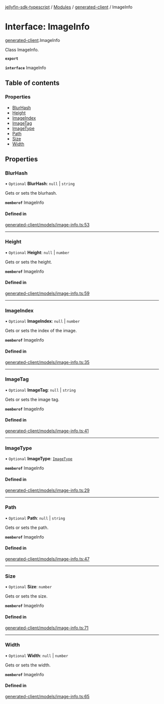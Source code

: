 [jellyfin-sdk-typescript](../README.md) / [Modules](../modules.md) / [generated-client](../modules/generated_client.md) / ImageInfo

# Interface: ImageInfo

[generated-client](../modules/generated_client.md).ImageInfo

Class ImageInfo.

**`export`**

**`interface`** ImageInfo

## Table of contents

### Properties

- [BlurHash](generated_client.ImageInfo.md#blurhash)
- [Height](generated_client.ImageInfo.md#height)
- [ImageIndex](generated_client.ImageInfo.md#imageindex)
- [ImageTag](generated_client.ImageInfo.md#imagetag)
- [ImageType](generated_client.ImageInfo.md#imagetype)
- [Path](generated_client.ImageInfo.md#path)
- [Size](generated_client.ImageInfo.md#size)
- [Width](generated_client.ImageInfo.md#width)

## Properties

### BlurHash

• `Optional` **BlurHash**: ``null`` \| `string`

Gets or sets the blurhash.

**`memberof`** ImageInfo

#### Defined in

[generated-client/models/image-info.ts:53](https://github.com/thornbill/jellyfin-sdk-typescript/blob/e4df7f8/src/generated-client/models/image-info.ts#L53)

___

### Height

• `Optional` **Height**: ``null`` \| `number`

Gets or sets the height.

**`memberof`** ImageInfo

#### Defined in

[generated-client/models/image-info.ts:59](https://github.com/thornbill/jellyfin-sdk-typescript/blob/e4df7f8/src/generated-client/models/image-info.ts#L59)

___

### ImageIndex

• `Optional` **ImageIndex**: ``null`` \| `number`

Gets or sets the index of the image.

**`memberof`** ImageInfo

#### Defined in

[generated-client/models/image-info.ts:35](https://github.com/thornbill/jellyfin-sdk-typescript/blob/e4df7f8/src/generated-client/models/image-info.ts#L35)

___

### ImageTag

• `Optional` **ImageTag**: ``null`` \| `string`

Gets or sets the image tag.

**`memberof`** ImageInfo

#### Defined in

[generated-client/models/image-info.ts:41](https://github.com/thornbill/jellyfin-sdk-typescript/blob/e4df7f8/src/generated-client/models/image-info.ts#L41)

___

### ImageType

• `Optional` **ImageType**: [`ImageType`](../enums/generated_client.ImageType.md)

**`memberof`** ImageInfo

#### Defined in

[generated-client/models/image-info.ts:29](https://github.com/thornbill/jellyfin-sdk-typescript/blob/e4df7f8/src/generated-client/models/image-info.ts#L29)

___

### Path

• `Optional` **Path**: ``null`` \| `string`

Gets or sets the path.

**`memberof`** ImageInfo

#### Defined in

[generated-client/models/image-info.ts:47](https://github.com/thornbill/jellyfin-sdk-typescript/blob/e4df7f8/src/generated-client/models/image-info.ts#L47)

___

### Size

• `Optional` **Size**: `number`

Gets or sets the size.

**`memberof`** ImageInfo

#### Defined in

[generated-client/models/image-info.ts:71](https://github.com/thornbill/jellyfin-sdk-typescript/blob/e4df7f8/src/generated-client/models/image-info.ts#L71)

___

### Width

• `Optional` **Width**: ``null`` \| `number`

Gets or sets the width.

**`memberof`** ImageInfo

#### Defined in

[generated-client/models/image-info.ts:65](https://github.com/thornbill/jellyfin-sdk-typescript/blob/e4df7f8/src/generated-client/models/image-info.ts#L65)

